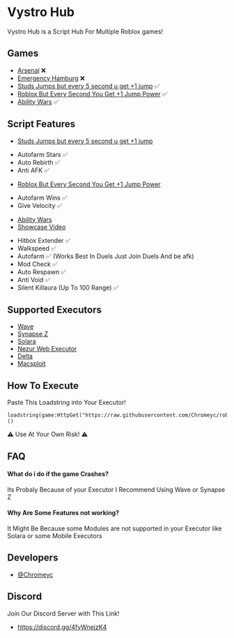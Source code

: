 
# Vystro Hub

Vystro Hub is a Script Hub For Multiple Roblox games!

## Games

 - [Arsenal](https://www.roblox.com/games/286090429/Arsenal) ❌
 - [Emergency Hamburg](https://www.roblox.com/games/7711635737/Emergency-Hamburg) ❌
 - [Studs Jumps but every 5 second u get +1 jump](https://www.roblox.com/games/12033633822/Studs-Jumps-but-every-5-second-u-get-1-jump) ✅
 - [Roblox But Every Second You Get +1 Jump Power](https://www.roblox.com/games/12581519500/UPD-Roblox-But-Every-Second-You-Get-1-Jump-Power) ✅
 - [Ability Wars](https://www.roblox.com/games/8260276694/UPDATE-Ability-Wars) ✅


## Script Features

- [Studs Jumps but every 5 second u get +1 jump](https://www.roblox.com/games/12033633822/Studs-Jumps-but-every-5-second-u-get-1-jump)
+ Autofarm Stars ✅
+ Auto Rebirth ✅
+ Anti AFK ✅

 - [Roblox But Every Second You Get +1 Jump Power](https://www.roblox.com/games/12581519500/UPD-Roblox-But-Every-Second-You-Get-1-Jump-Power)
 + Autofarm Wins ✅
 + Give Velocity  ✅

 - [Ability Wars](https://www.roblox.com/games/8260276694/UPDATE-Ability-Wars)
 - [Showcase Video](https://www.youtube.com/watch?v=qw8wFfOb6K0&ab_channel=Roody)
 + Hitbox Extender ✅
 + Walkspeed ✅
 + Autofarm  ✅ (Works Best In Duels Just Join Duels And be afk)
 + Mod Check ✅
 + Auto Respawn ✅
 + Anti Void ✅
 + Silent Killaura (Up To 100 Range) ✅

## Supported Executors

+ [Wave](https://getwave.gg/)
+ [Synapse Z](https://synapsez.net/)
+ [Solara](https://getsolara.dev/)
+ [Nezur Web Executor](https://nezur.io/)
+ [Delta](https://deltaexploits.gg/)
+ [Macsploit](https://discord.gg/macsploit)



## How To Execute

Paste This Loadstring into Your Executor!

```
loadstring(game:HttpGet("https://raw.githubusercontent.com/Chromeyc/roblox/refs/heads/main/Vystro%20Hub/Games/main.lua"))()
```
⚠️ Use At Your Own Risk! ⚠️     

## FAQ

#### What do i do if the game Crashes?

Its Probaly Because of your Executor I Recommend Using Wave or Synapse Z

#### Why Are Some Features not working?

It Might Be Because some Modules are not supported in your Executor like Solara or some Mobile Executors


## Developers

- [@Chromeyc](https://github.com/Chromeyc/)


## Discord

Join Our Discord Server with This Link!
- https://discord.gg/4fyWnejzK4
